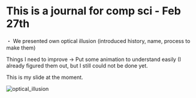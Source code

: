 # This is a journal for comp sci - Feb 27th

・ We presented own optical illusion
  (introduced history, name, process to make them)
  
  Things I need to improve
  → Put some animation to understand easily 
    (I already figured them out, but I still could not be done yet.
    
  This is my slide at the moment.
  
  ![optical_illusion](https://s4.aconvert.com/convert/p3r68-cdx67/am0zn-5496w.jpg "サンプル")
  
  
 

